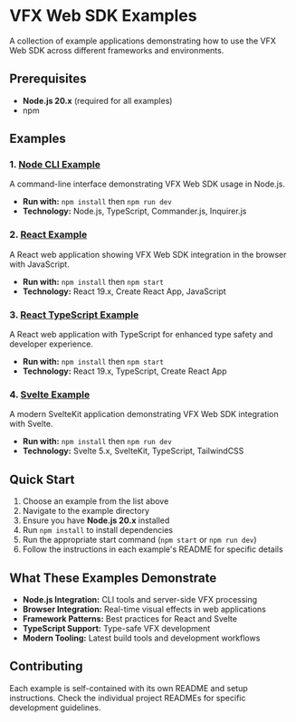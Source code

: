 # VFX Web SDK Examples

A collection of example applications demonstrating how to use the VFX Web SDK across different frameworks and environments.

## Prerequisites

- **Node.js 20.x** (required for all examples)
- npm

## Examples

### 1. [Node CLI Example](./vfx-node-cli-example)
A command-line interface demonstrating VFX Web SDK usage in Node.js.
- **Run with:** `npm install` then `npm run dev`
- **Technology:** Node.js, TypeScript, Commander.js, Inquirer.js

### 2. [React Example](./vfx-react-example)
A React web application showing VFX Web SDK integration in the browser with JavaScript.
- **Run with:** `npm install` then `npm start`
- **Technology:** React 19.x, Create React App, JavaScript

### 3. [React TypeScript Example](./vfx-react-ts-example)
A React web application with TypeScript for enhanced type safety and developer experience.
- **Run with:** `npm install` then `npm start`
- **Technology:** React 19.x, TypeScript, Create React App

### 4. [Svelte Example](./vfx-svelte-example)
A modern SvelteKit application demonstrating VFX Web SDK integration with Svelte.
- **Run with:** `npm install` then `npm run dev`
- **Technology:** Svelte 5.x, SvelteKit, TypeScript, TailwindCSS

## Quick Start

1. Choose an example from the list above
2. Navigate to the example directory
3. Ensure you have **Node.js 20.x** installed
4. Run `npm install` to install dependencies
5. Run the appropriate start command (`npm start` or `npm run dev`)
6. Follow the instructions in each example's README for specific details

## What These Examples Demonstrate

- **Node.js Integration:** CLI tools and server-side VFX processing
- **Browser Integration:** Real-time visual effects in web applications
- **Framework Patterns:** Best practices for React and Svelte
- **TypeScript Support:** Type-safe VFX development
- **Modern Tooling:** Latest build tools and development workflows

## Contributing

Each example is self-contained with its own README and setup instructions. Check the individual project READMEs for specific development guidelines.